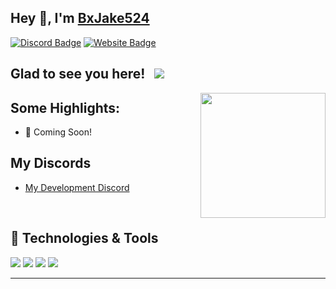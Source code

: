 ## Hey 👋, I'm [BxJake524](https://store.bxjake524.xyz/)


[![Discord Badge](https://img.shields.io/badge/-Discord-0e76a8?style=flat-square&logo=Discord&logoColor=white)](https://bxjake524.xyz/discord)
[![Website Badge](https://img.shields.io/badge/Website-3b5998?style=flat-square&logo=google-chrome&logoColor=white)](https://store.bxjake524.xyz/)

## Glad to see you here! &nbsp; ![](https://komarev.com/ghpvc/?username=JakeBones2020&label=Views&color=blue&style=plastic)

<img align="right" height="200" width="200" alt="" src="https://media.discordapp.net/attachments/829936503794040863/973738811819438111/BxJake524_-_Mascot_Transparent.png?width=517&height=517" />

## Some Highlights:

- 📌 Coming Soon!


## My Discords

- [My Development Discord](https://bxjake524.xyz/discord)

<br />

## 🔧 Technologies & Tools

![](https://img.shields.io/badge/OS-Ubuntu-informational?style=flat&logo=ubuntu&logoColor=white&color=6aa6f8)
![](https://img.shields.io/badge/Editor-VS_Code-informational?style=flat&logo=vscode&logoColor=white&color=6aa6f8)
![](https://img.shields.io/badge/Code-JavaScript-informational?style=flat&logo=javascript&logoColor=white&color=6aa6f8)
![](https://img.shields.io/badge/Tools-GitHub-informational?style=flat&logo=github&logoColor=white&color=6aa6f8)

----
